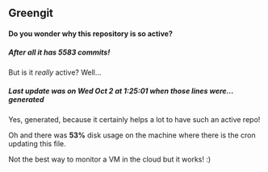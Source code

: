 ## Greengit

#### Do you wonder why this repository is so active?

##### After all it has 5583 commits!

But is it *really* active? Well...

##### Last update was on Wed Oct 2 at 1:25:01 when those lines were... generated

Yes, generated, because it certainly helps a lot to have such an active repo!

Oh and there was **53%** disk usage on the machine
where there is the cron updating this file.

Not the best way to monitor a VM in the cloud but it works! :)
